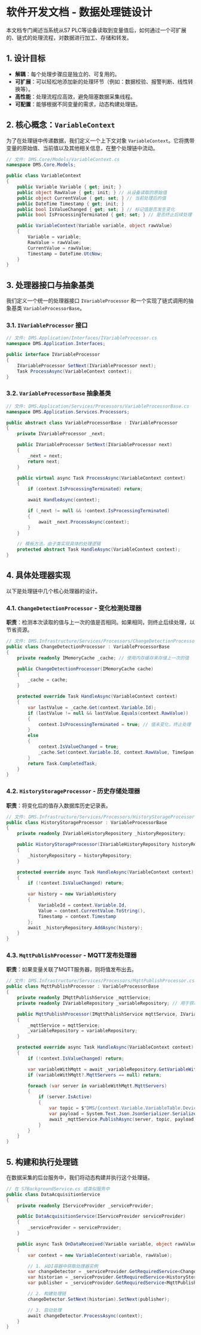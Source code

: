 # 软件开发文档 - 数据处理链设计

本文档专门阐述当系统从S7 PLC等设备读取到变量值后，如何通过一个可扩展的、链式的处理流程，对数据进行加工、存储和转发。

## 1. 设计目标

*   **解耦**：每个处理步骤应是独立的、可复用的。
*   **可扩展**：可以轻松地添加新的处理环节（例如：数据校验、报警判断、线性转换等）。
*   **高性能**：处理流程应高效，避免阻塞数据采集线程。
*   **可配置**：能够根据不同变量的需求，动态构建处理链。

## 2. 核心概念：`VariableContext`

为了在处理链中传递数据，我们定义一个上下文对象 `VariableContext`。它将携带变量的原始值、当前值以及其他相关信息，在整个处理链中流动。

```csharp
// 文件: DMS.Core/Models/VariableContext.cs
namespace DMS.Core.Models;

public class VariableContext
{
    public Variable Variable { get; init; }
    public object RawValue { get; init; } // 从设备读取的原始值
    public object CurrentValue { get; set; } // 当前处理后的值
    public DateTime Timestamp { get; init; }
    public bool IsValueChanged { get; set; } // 标记值是否发生变化
    public bool IsProcessingTerminated { get; set; } // 是否终止后续处理

    public VariableContext(Variable variable, object rawValue)
    {
        Variable = variable;
        RawValue = rawValue;
        CurrentValue = rawValue;
        Timestamp = DateTime.UtcNow;
    }
}
```

## 3. 处理器接口与抽象基类

我们定义一个统一的处理器接口 `IVariableProcessor` 和一个实现了链式调用的抽象基类 `VariableProcessorBase`。

### 3.1. `IVariableProcessor` 接口

```csharp
// 文件: DMS.Application/Interfaces/IVariableProcessor.cs
namespace DMS.Application.Interfaces;

public interface IVariableProcessor
{
    IVariableProcessor SetNext(IVariableProcessor next);
    Task ProcessAsync(VariableContext context);
}
```

### 3.2. `VariableProcessorBase` 抽象基类

```csharp
// 文件: DMS.Application/Services/Processors/VariableProcessorBase.cs
namespace DMS.Application.Services.Processors;

public abstract class VariableProcessorBase : IVariableProcessor
{
    private IVariableProcessor _next;

    public IVariableProcessor SetNext(IVariableProcessor next)
    {
        _next = next;
        return next;
    }

    public virtual async Task ProcessAsync(VariableContext context)
    {
        if (context.IsProcessingTerminated) return;

        await HandleAsync(context);

        if (_next != null && !context.IsProcessingTerminated)
        {
            await _next.ProcessAsync(context);
        }
    }

    // 模板方法，由子类实现具体的处理逻辑
    protected abstract Task HandleAsync(VariableContext context);
}
```

## 4. 具体处理器实现

以下是处理链中几个核心处理器的设计。

### 4.1. `ChangeDetectionProcessor` - 变化检测处理器

**职责**：检测本次读取的值与上一次的值是否相同。如果相同，则终止后续处理，以节省资源。

```csharp
// 文件: DMS.Infrastructure/Services/Processors/ChangeDetectionProcessor.cs
public class ChangeDetectionProcessor : VariableProcessorBase
{
    private readonly IMemoryCache _cache; // 使用内存缓存来存储上一次的值

    public ChangeDetectionProcessor(IMemoryCache cache)
    {
        _cache = cache;
    }

    protected override Task HandleAsync(VariableContext context)
    {
        var lastValue = _cache.Get(context.Variable.Id);
        if (lastValue != null && lastValue.Equals(context.RawValue))
        {
            context.IsProcessingTerminated = true; // 值未变化，终止处理
        }
        else
        {
            context.IsValueChanged = true;
            _cache.Set(context.Variable.Id, context.RawValue, TimeSpan.FromDays(1));
        }
        return Task.CompletedTask;
    }
}
```

### 4.2. `HistoryStorageProcessor` - 历史存储处理器

**职责**：将变化后的值存入数据库历史记录表。

```csharp
// 文件: DMS.Infrastructure/Services/Processors/HistoryStorageProcessor.cs
public class HistoryStorageProcessor : VariableProcessorBase
{
    private readonly IVariableHistoryRepository _historyRepository;

    public HistoryStorageProcessor(IVariableHistoryRepository historyRepository)
    {
        _historyRepository = historyRepository;
    }

    protected override async Task HandleAsync(VariableContext context)
    {
        if (!context.IsValueChanged) return;

        var history = new VariableHistory
        {
            VariableId = context.Variable.Id,
            Value = context.CurrentValue.ToString(),
            Timestamp = context.Timestamp
        };
        await _historyRepository.AddAsync(history);
    }
}
```

### 4.3. `MqttPublishProcessor` - MQTT发布处理器

**职责**：如果变量关联了MQTT服务器，则将值发布出去。

```csharp
// 文件: DMS.Infrastructure/Services/Processors/MqttPublishProcessor.cs
public class MqttPublishProcessor : VariableProcessorBase
{
    private readonly IMqttPublishService _mqttService;
    private readonly IVariableRepository _variableRepository; // 用于获取关联的MQTT服务器

    public MqttPublishProcessor(IMqttPublishService mqttService, IVariableRepository variableRepository)
    {
        _mqttService = mqttService;
        _variableRepository = variableRepository;
    }

    protected override async Task HandleAsync(VariableContext context)
    {
        if (!context.IsValueChanged) return;

        var variableWithMqtt = await _variableRepository.GetVariableWithMqttServersAsync(context.Variable.Id);
        if (variableWithMqtt?.MqttServers == null) return;

        foreach (var server in variableWithMqtt.MqttServers)
        {
            if (server.IsActive)
            {
                var topic = $"DMS/{context.Variable.VariableTable.Device.Name}/{context.Variable.VariableTable.Name}/{context.Variable.Name}";
                var payload = System.Text.Json.JsonSerializer.Serialize(new { value = context.CurrentValue, timestamp = context.Timestamp });
                await _mqttService.PublishAsync(server, topic, payload);
            }
        }
    }
}
```

## 5. 构建和执行处理链

在数据采集的后台服务中，我们将动态构建并执行这个处理链。

```csharp
// 在 S7BackgroundService.cs 或类似服务中
public class DataAcquisitionService
{
    private readonly IServiceProvider _serviceProvider;

    public DataAcquisitionService(IServiceProvider serviceProvider)
    {
        _serviceProvider = serviceProvider;
    }

    public async Task OnDataReceived(Variable variable, object rawValue)
    {
        var context = new VariableContext(variable, rawValue);

        // 1. 从DI容器中获取处理器实例
        var changeDetector = _serviceProvider.GetRequiredService<ChangeDetectionProcessor>();
        var historian = _serviceProvider.GetRequiredService<HistoryStorageProcessor>();
        var publisher = _serviceProvider.GetRequiredService<MqttPublishProcessor>();

        // 2. 构建处理链
        changeDetector.SetNext(historian).SetNext(publisher);

        // 3. 启动处理
        await changeDetector.ProcessAsync(context);
    }
}
```